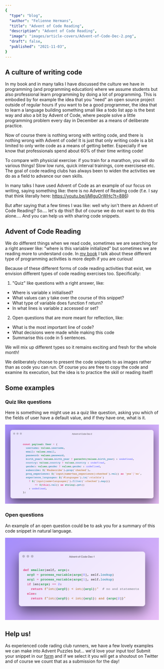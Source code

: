 ```yaml
---
{
  "type": "blog",
  "author": "Felienne Hermans",
  "title": "Advent of Code Reading",
  "description": "Advent of Code Reading",
  "image": "images/article-covers/Advent-of-Code-Dec-2.png",
  "draft": false,
  "published": "2021-11-03",
}
---
```




## A culture of writing code

In my book and in many talks I have discussed the culture we have in programming (and programming education) where we assume students but also professional learn programming by doing a lot of programming. This is embodied by for example the idea that you "need" an open source project outside of regular hours if you want to be a good programmer, the idea that to learn a language building something small like a todo list app is the best way and also a bit by Advent of Code, where people solve a little programming problem every day in December as a means of deliberate practice.

Now of course there is nothing wrong with writing code, and there is nothing wrong with Advent of code! It is just that only writing code is a bit limited to only write code as a means of getting better. Especially if we know that professionals spend about 60% of their time writing code!

To compare with physicial exercise: if you train for a marathon, you will do various things! Slow low runs, quick interval trainings, core exercisese etc. The goal of code reading clubs has always been to widen the activities we do as a field to advance our own skills.

In many talks I have used Advent of Code as an example of our focus on writing, saying something like: there is no Advent of Reading code (f.e. I say that think literally here: https://youtu.be/jjMlguOrWHc?t=886)

But after saying that a few times I was like: well why isn't there an Advent of Code Reading? So.... let's dp this!! But of course we do not want to do this alone.... And you can help us with sharing code snippets.



## Advent of Code Reading 

We do different things when we read code, sometimes we are searching for a right answer like: "where is this variable initialized" but sometimes we are reading more to understand code. In [my book](http://felienne.com/book) I talk about these different type of programming activities is more depth if you are curious!

Because of these different forms of code reading activities that exist, we envision different types of code reading exercises too. Specifically:

1) "Quiz" like questions with a right answer, like:

* Where is variable x initialised?
* What values can y take over the course of this snippet?
* What type of variable does function f return?
* In what lines is variable z accessed or set?

2) Open questions that are more meant for reflection, like:

* What is the most important line of code?
* What decisions were made while making this code
* Summarise this code in 5 sentences.

We will mix up different types so it remains exciting and fresh for the whole month!

We deliberately choose to present the code snippets to as images rather than as code you can run. Of course you are free to copy the code and examine its execution, but the idea is to practice the skill or reading itself!



## Some examples

### Quiz like questions

Here is something we might use as a quiz like question, asking you which of the fields of user have a default value, and if they have one, what is it.

![Advent-of-Code-Dec-2](Advent-of-Code-Dec-2.png)

### Open questions

An example of an open question could be to ask you for a summary of this code snippet in natural language.

![Advent-of-Code-Dec-1](Advent-of-Code-Dec-1.png)

## Help us!

As experienced code rading club runners, we have a few lovely examples we can make into Advent Puzzles but... we'd love your input too! Submit your snippet in our [form](https://forms.gle/UqbyhhZFwoTxRWvG7) and if we select it you will get a shoutout on Twitter and of course we count that as a submission for the day!
